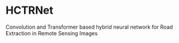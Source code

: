 # HCTRNet
Convolution and Transformer based hybrid neural network for Road Extraction in Remote Sensing Images
